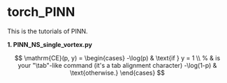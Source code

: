 # torch_PINN

This is the tutorials of PINN.

**1. PINN_NS_single_vortex.py**

$$
\mathrm{CE}(p, y) = \begin{cases}
    -\log(p) & \text{if } y = 1 \\ % & is your "\tab"-like command (it's a tab alignment character)
    -\log(1-p) & \text{otherwise.}
\end{cases}
$$
